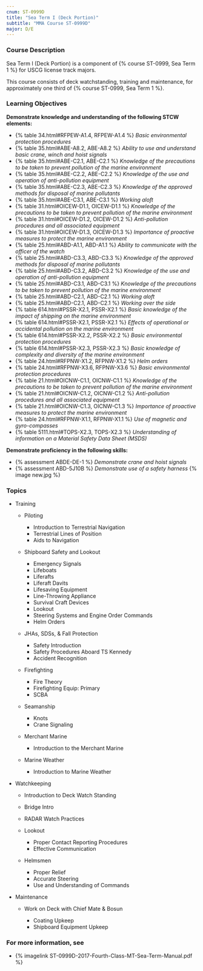 ```yaml
---
cnum: ST-0999D
title: "Sea Term I (Deck Portion)"
subtitle: "MMA Course ST-0999D"
major: D/E
---
```


### Course Description

Sea Term I (Deck Portion) is a component of {% course ST-0999, Sea Term 1 %} for USCG license track majors.

This course consists of deck watchstanding, training and maintenance, for approximately one third of {% course ST-0999, Sea Term 1 %}.


### Learning Objectives

**Demonstrate knowledge and understanding of the following STCW elements:**

* {% table 34.html#RFPEW-A1.4, RFPEW-A1.4 %} *Basic environmental protection procedures*
* {% table 35.html#ABE-A8.2, ABE-A8.2 %} *Ability to use and understand basic crane, winch and hoist signals*
* {% table 35.html#ABE-C2.1, ABE-C2.1 %} *Knowledge of the precautions to be taken to prevent pollution of the marine environment*
* {% table 35.html#ABE-C2.2, ABE-C2.2 %} *Knowledge of the use and operation of anti-pollution equipment*
* {% table 35.html#ABE-C2.3, ABE-C2.3 %} *Knowledge of the approved methods for disposal of marine pollutants*
* {% table 35.html#ABE-C3.1, ABE-C3.1 %} *Working aloft*
* {% table 31.html#OICEW-D1.1, OICEW-D1.1 %} *Knowledge of the precautions to be taken to prevent pollution of the marine environment*
* {% table 31.html#OICEW-D1.2, OICEW-D1.2 %} *Anti-pollution procedures and all associated equipment*
* {% table 31.html#OICEW-D1.3, OICEW-D1.3 %} *Importance of proactive measures to protect the marine environment*
* {% table 25.html#ABD-A1.1, ABD-A1.1 %} *Ability to communicate with the officer of the watch*
* {% table 25.html#ABD-C3.3, ABD-C3.3 %} *Knowledge of the approved methods for disposal of marine pollutants*
* {% table 25.html#ABD-C3.2, ABD-C3.2 %} *Knowledge of the use and operation of anti-pollution equipment*
* {% table 25.html#ABD-C3.1, ABD-C3.1 %} *Knowledge of the precautions to be taken to prevent pollution of the marine environment*
* {% table 25.html#ABD-C2.1, ABD-C2.1 %} *Working aloft*
* {% table 25.html#ABD-C2.1, ABD-C2.1 %} *Working over the side*
* {% table 614.html#PSSR-X2.1, PSSR-X2.1 %} *Basic knowledge of the impact of shipping on the marine environment*
* {% table 614.html#PSSR-X2.1, PSSR-X2.1 %} *Effects of operational or accidental pollution on the marine environment*
* {% table 614.html#PSSR-X2.2, PSSR-X2.2 %} *Basic environmental protection procedures*
* {% table 614.html#PSSR-X2.3, PSSR-X2.3 %} *Basic knowledge of complexity and diversity of the marine environment*
* {% table 24.html#RFPNW-X1.2, RFPNW-X1.2 %} *Helm orders*
* {% table 24.html#RFPNW-X3.6, RFPNW-X3.6 %} *Basic environmental protection procedures*
* {% table 21.html#OICNW-C1.1, OICNW-C1.1 %} *Knowledge of the precautions to be taken to prevent pollution of the marine environment*
* {% table 21.html#OICNW-C1.2, OICNW-C1.2 %} *Anti-pollution procedures and all associated equipment*
* {% table 21.html#OICNW-C1.3, OICNW-C1.3 %} *Importance of proactive measures to protect the marine environment*
* {% table 24.html#RFPNW-X1.1, RFPNW-X1.1 %} *Use of magnetic and gyro-compasses*
* {% table 5111.html#TOPS-X2.3, TOPS-X2.3 %} *Understanding of information on a Material Safety Data Sheet (MSDS)*

**Demonstrate proficiency in the following skills:**

* {% assessment ABDE-DE-1 %} *Demonstrate crane and hoist signals*
* {% assessment ABD-5J10B %} *Demonstrate use of a safety harness* {% image new.jpg %}

### Topics

* Training

	* Piloting

		* Introduction to Terrestrial Navigation
		* Terrestrial Lines of Position
		* Aids to Navigation

	* Shipboard Safety and Lookout

		* Emergency Signals
		* Lifeboats
		* Liferafts
		* Liferaft Davits
		* Lifesaving Equipment
		* Line-Throwing Appliance
		* Survival Craft Devices
		* Lookout
		* Steering Systems and Engine Order Commands
		* Helm Orders

	* JHAs, SDSs, & Fall Protection

		* Safety Introduction
		* Safety Procedures Aboard TS Kennedy
		* Accident Recognition

	* Firefighting

		* Fire Theory
		* Firefighting Equip: Primary
		* SCBA

	* Seamanship

		* Knots
		* Crane Signaling

	* Merchant Marine

		* Introduction to the Merchant Marine

	* Marine Weather

		* Introduction to Marine Weather

* Watchkeeping

	* Introduction to Deck Watch Standing
	* Bridge Intro
	* RADAR Watch Practices

	* Lookout

		* Proper Contact Reporting Procedures
		* Effective Communication

	* Helmsmen

		* Proper Relief
		* Accurate Steering
		* Use and Understanding of Commands

* Maintenance

	* Work on Deck with Chief Mate & Bosun

		* Coating Upkeep
		* Shipboard Equipment Upkeep


### For more information, see 

* {% imagelink ST-0999D-2017-Fourth-Class-MT-Sea-Term-Manual.pdf %} 



